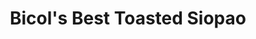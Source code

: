 ---
title: "Bicol's Best Toasted Siopao"
url: /quezon-city/bicols-best-toasted-siopao/
shop: bakery
---